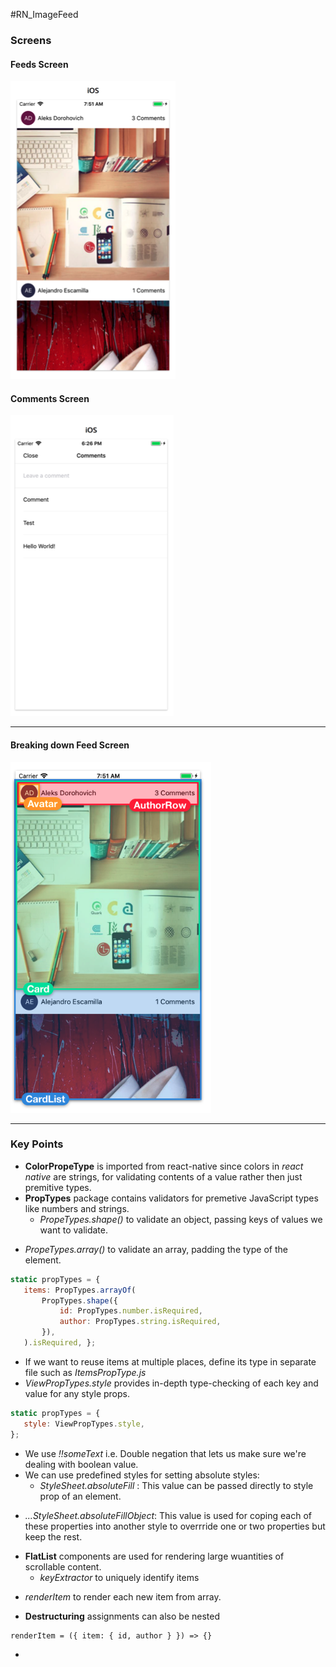 #RN_ImageFeed

### Screens
#### Feeds Screen
 ![Screen 1](./externalAssets/S2.png "Feeds Listing Screen")

 #### Comments Screen
 ![Screen 2](./externalAssets/S3.png "Comments create and list Screen")

 ---

#### Breaking down Feed Screen
 ![Screen 1](./externalAssets/S1.png "Feeds Screen Components")

 ---

 ### Key Points
 + **ColorPropeType** is imported from react-native since colors in *react native* are strings, for validating contents of a value rather then just premitive types.
 + **PropTypes** package contains validators for premetive JavaScript types like numbers and strings.
   - *PropeTypes.shape()* to validate an object, passing keys of values we want to validate.
  - *PropeTypes.array()* to validate an array, padding the type of the element.
 ```javascript
 static propTypes = {
    items: PropTypes.arrayOf( 
        PropTypes.shape({
            id: PropTypes.number.isRequired,
            author: PropTypes.string.isRequired, 
        }),
    ).isRequired, };
 ```
  - If we want to reuse items at multiple places, define its type in separate file such as *ItemsPropType.js*
  - *ViewPropTypes.style* provides in-depth type-checking of each key and value for any style props.
 ```javascript
 static propTypes = {
    style: ViewPropTypes.style, 
};
 ```
 + We use *!!someText* i.e. Double negation that lets us make sure we're dealing with boolean value.
 + We can use predefined styles for setting absolute styles: 
   - *StyleSheet.absoluteFill* : This value can be passed directly to style prop of an element.
  - *...StyleSheet.absoluteFillObject*: This value is used for coping each of these properties into another style to overrride one or two properties but keep the rest.
 + **FlatList** components are used for rendering large wuantities of scrollable content.
   - *keyExtractor* to uniquely identify items
  - *renderItem* to render each new item from array.
 + **Destructuring** assignments can also be nested
 ```React
 renderItem = ({ item: { id, author } }) => {}
 ```
 + 



